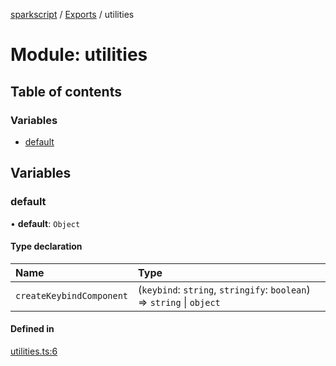 [sparkscript](../README.md) / [Exports](../modules.md) / utilities

# Module: utilities

## Table of contents

### Variables

- [default](utilities.md#default)

## Variables

### default

• **default**: `Object`

#### Type declaration

| Name | Type |
| :------ | :------ |
| `createKeybindComponent` | (`keybind`: `string`, `stringify`: `boolean`) => `string` \| `object` |

#### Defined in

[utilities.ts:6](https://github.com/UserUNP/sparkscript/blob/cae50c6/src/utilities.ts#L6)
